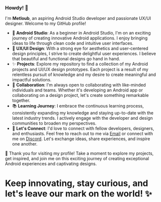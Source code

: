 ### Howdy! 👋

I'm **__Metloub__**, an aspiring Android Studio developer and passionate UX/UI designer. Welcome to my GitHub profile!

- 📱 **Android Studio**: As a beginner in Android Studio, I'm on an exciting journey of creating innovative Android applications. I enjoy bringing ideas to life through clean code and intuitive user interfaces.
- 🎨 **UX/UI Design**: With a strong eye for aesthetics and user-centered design principles, I strive to create delightful user experiences. I believe that beautiful and functional designs go hand in hand.
- ✨ **Projects**: Explore my repository to find a collection of my Android projects and UI/UX design prototypes. Each project is a result of my relentless pursuit of knowledge and my desire to create meaningful and impactful solutions.
- 🤝 **Collaboration**: I'm always open to collaborating with like-minded individuals and teams. Whether it's developing an Android app or collaborating on a design project, let's create something remarkable together.
- 📚 **Learning Journey**: I embrace the continuous learning process, consistently expanding my knowledge and staying up-to-date with the latest industry trends. I actively engage with the developer and design communities to broaden my perspectives.
- 🌟 **Let's Connect**: I'd love to connect with fellow developers, designers, and enthusiasts. Feel free to reach out to me via [Email](mailto:metloubalah@gmail.com) or connect with me on [Discord](https://discord.gg/v8zNt53EMQ). Let's exchange ideas, share experiences, and inspire one another.

🚀 Thank you for visiting my profile! Take a moment to explore my projects, get inspired, and join me on this exciting journey of creating exceptional Android experiences and captivating designs.

# Keep innovating, stay curious, and let's leave our mark on the world! ✨
